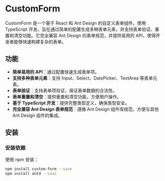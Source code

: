 # CustomForm

CustomForm 是一个基于 React 和 Ant Design 的自定义表单组件，使用 TypeScript 开发，旨在通过简单的配置生成多种表单元素，并支持表单验证、重置和清空功能。它完全兼容 Ant Design 的表单规范，并提供易用的 API，使得开发者能够快速构建复杂的表单。

## 功能

- **简单易用的 API**：通过配置快速生成表单项。
- **支持多种表单元素**：支持 Input、Select、DatePicker、TextArea 等表单元素。
- **表单验证**：支持表单项验证，保证表单数据的合法性。
- **表单重置和清空**：提供重置和清空功能，方便用户操作。
- **基于 TypeScript 开发**：提供完整类型定义，确保类型安全。
- **完全兼容 Ant Design 表单规范**：遵循 Ant Design 组件库规范，方便与其他 Ant Design 组件的集成。

## 安装

### 安装依赖

使用 npm 安装：
```bash
npm install custom-form --save
npm install antd --save
